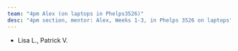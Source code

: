 ```yaml
---
team: "4pm Alex (on laptops in Phelps3526)"
desc: "4pm section, mentor: Alex, Weeks 1-3, in Phelps 3526 on laptops"
---
```


* Lisa L., Patrick V.
